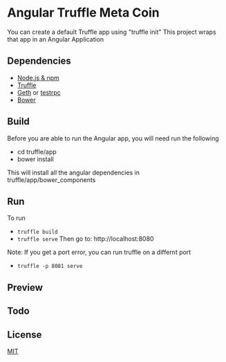 # Angular Truffle Meta Coin 
You can create a default Truffle app using "truffle init"
This project wraps that app in an Angular Application

## Dependencies
* [Node.js & npm](https://nodejs.org)
* [Truffle](https://github.com/ConsenSys/truffle)
* [Geth](https://github.com/ethereum/go-ethereum/wiki/geth) or [testrpc](https://github.com/ethereumjs/testrpc)
* [Bower](https://bower.io/)

## Build
Before you are able to run the Angular app, you will need run the following
* cd truffle/app
* bower install

This will install all the angular dependencies in truffle/app/bower_components 

## Run
To run
*  `truffle build`
*  `truffle serve`
Then go to: http://localhost:8080

Note: If you get a port error, you can run truffle on a differnt port
*  `truffle -p 8081 serve`

## Preview


## Todo

## License
[MIT](https://github.com/paulpreibisch-io/angular_blockchain_marketplace/blob/master/LICENSE)

